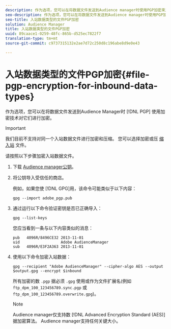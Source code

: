 ```yaml
---
description: 作为选项，您可以在将数据文件发送到Audience manager时使用PGP加密来加密它们。
seo-description: 作为选项，您可以在将数据文件发送到Audience manager时使用PGP加密来加密它们。
seo-title: 入站数据类型的文件PGP加密
solution: Audience Manager
title: 入站数据类型的文件PGP加密
uuid: 89caace1-0259-48fc-865b-d525ec7822f7
translation-type: tm+mt
source-git-commit: c9737315132e2ae7d72c250d8c196abe8d9e0e43

---
```



# 入站数据类型的文件PGP加密{#file-pgp-encryption-for-inbound-data-types}

作为选项，您可以在将数据文件发送到Audience Manager时 [!DNL PGP] 使用加密技术对它们进行加密。

<!-- c_encryption.xml -->

>[!IMPORTANT]
>
>我们目前不支持对同一个入站数据文件进行加密和压缩。 您可以选择加密或压 [缩入站](../../../integration/sending-audience-data/batch-data-transfer-explained/inbound-file-compression.md) 文件。

请按照以下步骤加密入站数据文件。

1. 下载 [Audience manager公钥](./assets/adobe_pgp.pub)。
1. 将公钥导入受信任的商店。

   例如，如果您使 [!DNL GPG]用，该命令可能类似于以下内容：

   `gpg --import adobe_pgp.pub`

1. 通过运行以下命令验证密钥是否已正确导入：

   `gpg --list-keys`

   您应当看到一条与以下内容类似的消息：

   ```
   pub   4096R/8496CE32 2013-11-01
   uid                  Adobe AudienceManager
   sub   4096R/E3F2A363 2013-11-01
   ```

1. 使用以下命令加密入站数据：

   `gpg --recipient "Adobe AudienceManager" --cipher-algo AES --output $output.gpg --encrypt $inbound`

   所有加密的数 `.pgp` 据必须 `.gpg` 使用或作为文件扩展名(例如 `ftp_dpm_100_123456789.sync.pgp` 或 `ftp_dpm_100_123456789.overwrite.gpg`)。

   >[!NOTE]
   >
   >Audience manager仅支持数 [!DNL Advanced Encryption Standard (AES)] 据加密算法。 Audience manager支持任何关键大小。